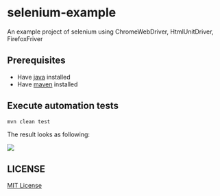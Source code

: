 # selenium-example
An example project of selenium using ChromeWebDriver, HtmlUnitDriver, FirefoxFriver

## Prerequisites ##

* Have [java](http://www.oracle.com/technetwork/java/javase/downloads/index.html) installed
* Have [maven](http://maven.apache.org/) installed


## Execute automation tests ##

```bash
mvn clean test
```

The result looks as following:

![](./docs/img/autotests.gif)



## LICENSE ##

[MIT License](https://raw.githubusercontent.com/leftstick/selenium-example/master/LICENSE)
